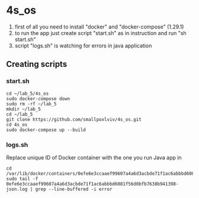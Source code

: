 # 4s_os

1. first of all you need to install "docker" and "docker-compose" (1.29.1)
2. to run the app just create script "start.sh" as in instruction and run "sh start.sh"
3. script "logs.sh" is watching for errors in java application

## Creating scripts
### start.sh
```
cd ~/lab_5/4s_os
sudo docker-compose down
sudo rm -rf ~/lab_5
mkdir ~/lab_5
cd ~/lab_5
git clone https://github.com/smallpoxlviv/4s_os.git
cd 4s_os
sudo docker-compose up --build
```
### logs.sh
Replace unique ID of Docker container with the one you run Java app in
```
cd /var/lib/docker/containers/0efe6e3ccaaef99607a4a6d3acbde71f1ac6abbbd6081f56d0bfb7638b941398
sudo tail -f 0efe6e3ccaaef99607a4a6d3acbde71f1ac6abbbd6081f56d0bfb7638b941398-json.log | grep --line-buffered -i error
```